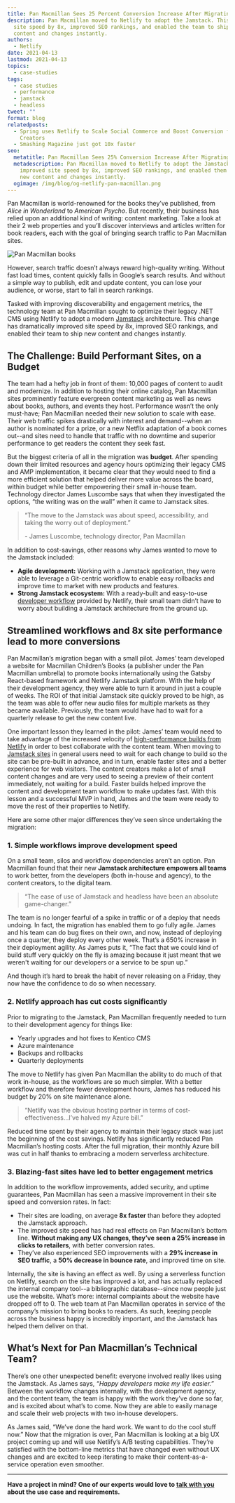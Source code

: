 ```yaml
---
title: Pan Macmillan Sees 25 Percent Conversion Increase After Migrating to Netlify
description: Pan Macmillan moved to Netlify to adopt the Jamstack. This improved
  site speed by 8x, improved SEO rankings, and enabled the team to ship new
  content and changes instantly.
authors:
  - Netlify
date: 2021-04-13
lastmod: 2021-04-13
topics:
  - case-studies
tags:
  - case studies
  - performance
  - jamstack
  - headless
tweet: ""
format: blog
relatedposts:
  - Spring uses Netlify to Scale Social Commerce and Boost Conversion for
    Creators
  - Smashing Magazine just got 10x faster
seo:
  metatitle: Pan Macmillan Sees 25% Conversion Increase After Migrating to Netlify
  metadescription: Pan Macmillan moved to Netlify to adopt the Jamstack. This
    improved site speed by 8x, improved SEO rankings, and enabled them to ship
    new content and changes instantly.
  ogimage: /img/blog/og-netlify-pan-macmillan.png
---
```

Pan Macmillan is world-renowned for the books they’ve published, from *Alice in Wonderland* to *American Psycho*. But recently, their business has relied upon an additional kind of writing: content marketing. Take a look at their 2 web properties and you’ll discover interviews and articles written for book readers, each with the goal of bringing search traffic to Pan Macmillan sites.

![Pan Macmillan books](/img/blog/pan-macmillan-instagram-1.png "Pan Macmillan books")

However, search traffic doesn’t always reward high-quality writing. Without fast load times, content quickly falls in Google’s search results. And without a simple way to publish, edit and update content, you can lose your audience, or worse, start to fall in search rankings.

Tasked with improving discoverability and engagement metrics, the technology team at Pan Macmillan sought to optimize their legacy .NET CMS using Netlify to adopt a modern [Jamstack](https://www.netlify.com/jamstack/) architecture. This change has dramatically improved site speed by 8x, improved SEO rankings, and enabled their team to ship new content and changes instantly.

## The Challenge: Build Performant Sites, on a Budget

The team had a hefty job in front of them: 10,000 pages of content to audit and modernize. In addition to hosting their online catalog, Pan Macmillan sites prominently feature evergreen content marketing as well as news about books, authors, and events they host. Performance wasn’t the only must-have; Pan Macmillan needed their new solution to scale with ease. Their web traffic spikes drastically with interest and demand--when an author is nominated for a prize, or a new Netflix adaptation of a book comes out--and sites need to handle that traffic with no downtime and superior performance to get readers the content they seek fast.

But the biggest criteria of all in the migration was **budget**. After spending down their limited resources and agency hours optimizing their legacy CMS and AMP implementation, it became clear that they would need to find a more efficient solution that helped deliver more value across the board, within budget while better empowering their small in-house team. Technology director James Luscombe says that when they investigated the options, “the writing was on the wall” when it came to Jamstack sites.

> “The move to the Jamstack was about speed, accessibility, and taking the worry out of deployment.”
>
> \- James Luscombe, technology director, Pan Macmillan

In addition to cost-savings, other reasons why James wanted to move to the Jamstack included:

* **Agile development:** Working with a Jamstack application, they were able to leverage a Git-centric workflow to enable easy rollbacks and improve time to market with new products and features.
* **Strong Jamstack ecosystem:** With a ready-built and easy-to-use [developer workflow](https://www.netlify.com/products/workflow/) provided by Netlify, their small team didn’t have to worry about building a Jamstack architecture from the ground up.

## Streamlined workflows and 8x site performance lead to more conversions

Pan Macmillan’s migration began with a small pilot. James’ team developed a website for Macmillan Children’s Books (a publisher under the Pan Macmillan umbrella) to promote books internationally using the Gatsby React-based framework and Netlify Jamstack platform. With the help of their development agency, they were able to turn it around in just a couple of weeks. The ROI of that initial Jamstack site quickly proved to be high, as the team was able to offer new audio files for multiple markets as they became available. Previously, the team would have had to wait for a quarterly release to get the new content live.

One important lesson they learned in the pilot: James’ team would need to take advantage of the increased velocity of [high-performance builds from Netlify](https://www.netlify.com/enterprise/) in order to best collaborate with the content team. When moving to [Jamstack sites](https://www.netlify.com/blog/2020/04/14/what-is-a-static-site-generator-and-3-ways-to-find-the-best-one/) in general users need to wait for each change to build so the site can be pre-built in advance, and in turn, enable faster sites and a better experience for web visitors. The content creators make a lot of small content changes and are very used to seeing a preview of their content immediately, not waiting for a build. Faster builds helped improve the content and development team workflow to make updates fast. With this lesson and a successful MVP in hand, James and the team were ready to move the rest of their properties to Netlify.

Here are some other major differences they’ve seen since undertaking the migration:

### 1. Simple workflows improve development speed

On a small team, silos and workflow dependencies aren’t an option. Pan Macmillan found that their new **Jamstack architecture empowers all teams** to work better, from the developers (both in-house and agency), to the content creators, to the digital team.

> “The ease of use of Jamstack and headless have been an absolute game-changer.”

The team is no longer fearful of a spike in traffic or of a deploy that needs undoing. In fact, the migration has enabled them to go fully agile. James and his team can do bug fixes on their own, and now, instead of deploying once a quarter, they deploy every other week. That’s a 650% increase in their deployment agility. As James puts it, “The fact that we could kind of build stuff very quickly on the fly is amazing because it just meant that we weren't waiting for our developers or a service to be spun up.”

And though it’s hard to break the habit of never releasing on a Friday, they now have the confidence to do so when necessary.

### 2. Netlify approach has cut costs significantly

Prior to migrating to the Jamstack, Pan Macmillan frequently needed to turn to their development agency for things like:

* Yearly upgrades and hot fixes to Kentico CMS
* Azure maintenance
* Backups and rollbacks
* Quarterly deployments

The move to Netlify has given Pan Macmillan the ability to do much of that work in-house, as the workflows are so much simpler. With a better workflow and therefore fewer development hours, James has reduced his budget by 20% on site maintenance alone.

> “Netlify was the obvious hosting partner in terms of cost-effectiveness…I’ve halved my Azure bill.”

Reduced time spent by their agency to maintain their legacy stack was just the beginning of the cost savings. Netlify has significantly reduced Pan Macmillan’s hosting costs. After the full migration, their monthly Azure bill was cut in half thanks to embracing a modern serverless architecture.

### 3. Blazing-fast sites have led to better engagement metrics

In addition to the workflow improvements, added security, and uptime guarantees, Pan Macmillan has seen a massive improvement in their site speed and conversion rates. In fact:

* Their sites are loading, on average **8x faster** than before they adopted the Jamstack approach.
* The improved site speed has had real effects on Pan Macmillan’s bottom line. **Without making any UX changes, they’ve seen a 25% increase in clicks to retailers**, with better conversion rates.
* They’ve also experienced SEO improvements with a **29% increase in SEO traffic**, a **50% decrease in bounce rate**, and improved time on site.

Internally, the site is having an effect as well. By using a serverless function on Netlify, search on the site has improved a lot, and has actually replaced the internal company tool--a bibliographic database--since now people just use the website. What’s more: internal complaints about the website have dropped off to 0. The web team at Pan Macmillan operates in service of the company’s mission to bring books to readers. As such, keeping people across the business happy is incredibly important, and the Jamstack has helped them deliver on that.

## What’s Next for Pan Macmillan’s Technical Team?

There’s one other unexpected benefit: everyone involved really likes using the Jamstack. As James says, *“Happy developers make my life easier.”* Between the workflow changes internally, with the development agency, and the content team, the team is happy with the work they’ve done so far, and is excited about what’s to come. Now they are able to easily manage and scale their web projects with two in-house developers.

As James said, “We’ve done the hard work. We want to do the cool stuff now.” Now that the migration is over, Pan Macmillan is looking at a big UX project coming up and will use Netlify’s A/B testing capabilities. They’re satisfied with the bottom-line metrics that have changed even without UX changes and are excited to keep iterating to make their content-as-a-service operation even smoother.

___

**Have a project in mind? One of our experts would love to [talk with you](https://www.netlify.com/enterprise/contact/) about the use case and requirements.**
